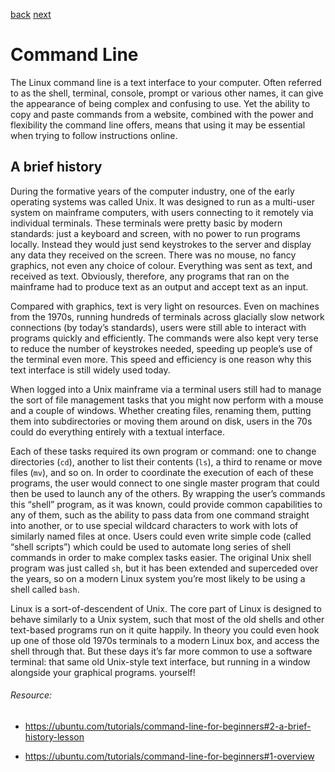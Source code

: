 [back](#terminal) [next](#terminal)
# Command Line

The Linux command line is a text interface to your computer. Often referred to as the shell, terminal, console, prompt or various other names, it can give the appearance of being complex and confusing to use. Yet the ability to copy and paste commands from a website, combined with the power and flexibility the command line offers, means that using it may be essential when trying to follow instructions online.


## A brief history

During the formative years of the computer industry, one of the early operating systems was called Unix. It was designed to run as a multi-user system on mainframe computers, with users connecting to it remotely via individual terminals. These terminals were pretty basic by modern standards: just a keyboard and screen, with no power to run programs locally. Instead they would just send keystrokes to the server and display any data they received on the screen. There was no mouse, no fancy graphics, not even any choice of colour. Everything was sent as text, and received as text. Obviously, therefore, any programs that ran on the mainframe had to produce text as an output and accept text as an input.

Compared with graphics, text is very light on resources. Even on machines from the 1970s, running hundreds of terminals across glacially slow network connections (by today’s standards), users were still able to interact with programs quickly and efficiently. The commands were also kept very terse to reduce the number of keystrokes needed, speeding up people’s use of the terminal even more. This speed and efficiency is one reason why this text interface is still widely used today.

When logged into a Unix mainframe via a terminal users still had to manage the sort of file management tasks that you might now perform with a mouse and a couple of windows. Whether creating files, renaming them, putting them into subdirectories or moving them around on disk, users in the 70s could do everything entirely with a textual interface.

Each of these tasks required its own program or command: one to change directories (`cd`), another to list their contents (`ls`), a third to rename or move files (`mv`), and so on. In order to coordinate the execution of each of these programs, the user would connect to one single master program that could then be used to launch any of the others. By wrapping the user’s commands this “shell” program, as it was known, could provide common capabilities to any of them, such as the ability to pass data from one command straight into another, or to use special wildcard characters to work with lots of similarly named files at once. Users could even write simple code (called “shell scripts”) which could be used to automate long series of shell commands in order to make complex tasks easier. The original Unix shell program was just called `sh`, but it has been extended and superceded over the years, so on a modern Linux system you’re most likely to be using a shell called `bash`.

Linux is a sort-of-descendent of Unix. The core part of Linux is designed to behave similarly to a Unix system, such that most of the old shells and other text-based programs run on it quite happily. In theory you could even hook up one of those old 1970s terminals to a modern Linux box, and access the shell through that. But these days it’s far more common to use a software terminal: that same old Unix-style text interface, but running in a window alongside your graphical programs. yourself!

###### Resource:
* https://ubuntu.com/tutorials/command-line-for-beginners#2-a-brief-history-lesson















* https://ubuntu.com/tutorials/command-line-for-beginners#1-overview
